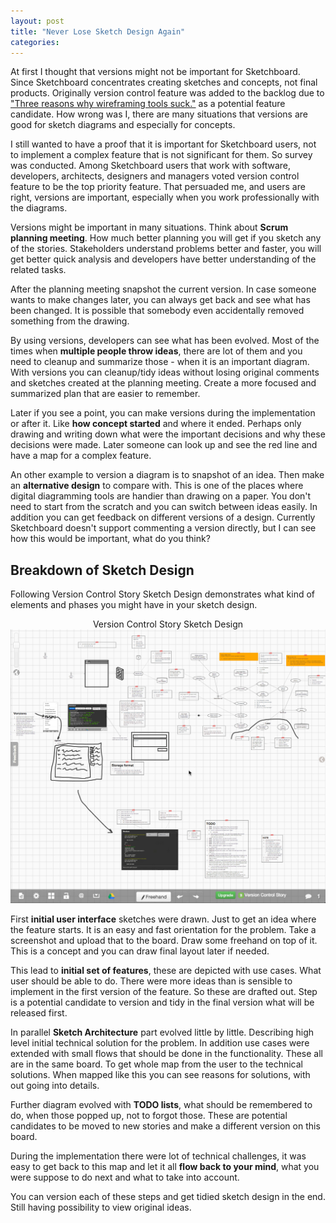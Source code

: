 ```yaml
---
layout: post
title: "Never Lose Sketch Design Again"
categories: 
---
```


At first I thought that versions might not be important for Sketchboard. Since Sketchboard concentrates creating sketches and concepts, not final products. Originally version control feature was added to the backlog due to <a href="http://www.colmtuite.com/three-reasons-why-wireframing-tools-suck" target="_blank">"Three reasons why wireframing tools suck."</a> as a potential feature candidate. How wrong was I, there are many situations that versions are good for sketch diagrams and especially for concepts.

I still wanted to have a proof that it is important for Sketchboard users, not to implement a complex feature that is not significant for them. So survey was conducted. Among Sketchboard users that work with software, developers, architects, designers and managers voted version control feature to be the top priority feature. That persuaded me, and users are right, versions are important, especially when you work professionally with the diagrams.

Versions might be important in many situations. Think about **Scrum planning meeting**. How much better planning you will get if you sketch any of the stories. Stakeholders understand problems better and faster, you will get better quick analysis and developers have better understanding of the related tasks.

After the planning meeting snapshot the current version. In case someone wants to make changes later, you can always get back and see what has been changed. It is possible that somebody even accidentally removed something from the drawing. 

By using versions, developers can see what has been evolved. Most of the times when **multiple people throw ideas**, there are lot of them and you need to cleanup and summarize those - when it is an important diagram. With versions you can cleanup/tidy ideas without losing original comments and sketches created at the planning meeting. Create a more focused and summarized plan that are easier to remember.

Later if you see a point, you can make versions during the implementation or after it. Like **how concept started** and where it ended. Perhaps only drawing and writing down what were the important decisions and why these decisions were made. Later someone can look up and see the red line and have a map for a complex feature.

An other example to version a diagram is to snapshot of an idea. Then make an **alternative design** to compare with. This is one of the places where digital diagramming tools are handier than drawing on a paper. You don't need to start from the scratch and you can switch between ideas easily. In addition you can get feedback on different versions of a design. Currently Sketchboard doesn't support commenting a version directly, but I can see how this would be important, what do you think?


Breakdown of Sketch Design
--------------------------

Following Version Control Story Sketch Design demonstrates what kind of elements and phases you might have in your sketch design.

<div style="text-align: center;">Version Control Story Sketch Design</div>
<a href="/img/version-story-sketch-design.png" target="_blank"><img src="/img/version-story-sketch-design.png"></a>

First <strong>initial user interface</strong> sketches were drawn. Just to get an idea where the feature starts. It is an easy and fast orientation for the problem. Take a screenshot and upload that to the board. Draw some freehand on top of it. This is a concept and you can draw final layout later if needed.

This lead to <strong>initial set of features</strong>, these are depicted with use cases. What user should be able to do. There were more ideas than is sensible to implement in the first version of the feature. So these are drafted out. Step is a potential candidate to version and tidy in the final version what will be released first.

In parallel <strong>Sketch Architecture</strong> part evolved little by little. Describing high level initial technical solution for the problem. In addition use cases were extended with small flows that should be done in the functionality. These all are in the same board. To get whole map from the user to the technical solutions. When mapped like this you can see reasons for solutions, with out going into details.

Further diagram evolved with **TODO lists**, what should be remembered to do, when those popped up, not to forgot those. These are potential candidates to be moved to new stories and make a different version on this board.

During the implementation there were lot of technical challenges, it was easy to get back to this map and let it all **flow back to your mind**, what you were suppose to do next and what to take into account.

You can version each of these steps and get tidied sketch design in the end. Still having possibility to view original ideas.


<!-- <p style="text-align: center;"><a href="" target="_blank">Comments on Hacker News.</a></p> -->